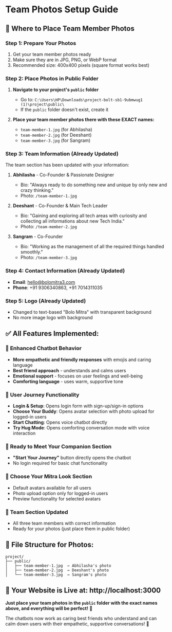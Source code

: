 # Team Photos Setup Guide

## 📸 Where to Place Team Member Photos

### Step 1: Prepare Your Photos
1. Get your team member photos ready
2. Make sure they are in JPG, PNG, or WebP format
3. Recommended size: 400x400 pixels (square format works best)

### Step 2: Place Photos in Public Folder
1. **Navigate to your project's `public` folder**
   - Go to: `C:\Users\HP\Downloads\project-bolt-sb1-9ubmwug1 (1)\project\public\`
   - If the `public` folder doesn't exist, create it

2. **Place your team member photos there with these EXACT names:**
   - `team-member-1.jpg` (for Abhilasha)
   - `team-member-2.jpg` (for Deeshant)
   - `team-member-3.jpg` (for Sangram)

### Step 3: Team Information (Already Updated)
The team section has been updated with your information:

1. **Abhilasha** - Co-Founder & Passionate Designer
   - Bio: "Always ready to do something new and unique by only new and crazy thinking."
   - Photo: `/team-member-1.jpg`

2. **Deeshant** - Co-Founder & Main Tech Leader
   - Bio: "Gaining and exploring all tech areas with curiosity and collecting all informations about new Tech India."
   - Photo: `/team-member-2.jpg`

3. **Sangram** - Co-Founder
   - Bio: "Working as the management of all the required things handled smoothly."
   - Photo: `/team-member-3.jpg`

### Step 4: Contact Information (Already Updated)
- **Email**: hello@bolomitra3.com
- **Phone**: +91 9306340863, +91 7014311035

### Step 5: Logo (Already Updated)
- Changed to text-based "Bolo Mitra" with transparent background
- No more image logo with background

## ✅ All Features Implemented:

### 🤖 **Enhanced Chatbot Behavior**
- **More empathetic and friendly responses** with emojis and caring language
- **Best friend approach** - understands and calms users
- **Emotional support** - focuses on user feelings and well-being
- **Comforting language** - uses warm, supportive tone

### 🎯 **User Journey Functionality**
- **Login & Setup**: Opens login form with sign-up/sign-in options
- **Choose Your Buddy**: Opens avatar selection with photo upload for logged-in users
- **Start Chatting**: Opens voice chatbot directly
- **Try Hug Mode**: Opens comforting conversation mode with voice interaction

### 🚀 **Ready to Meet Your Companion Section**
- **"Start Your Journey"** button directly opens the chatbot
- No login required for basic chat functionality

### 🎨 **Choose Your Mitra Look Section**
- Default avatars available for all users
- Photo upload option only for logged-in users
- Preview functionality for selected avatars

### 👥 **Team Section Updated**
- All three team members with correct information
- Ready for your photos (just place them in public folder)

## 📁 **File Structure for Photos:**
```
project/
├── public/
│   ├── team-member-1.jpg  ← Abhilasha's photo
│   ├── team-member-2.jpg  ← Deeshant's photo
│   └── team-member-3.jpg  ← Sangram's photo
```

## 🎉 **Your Website is Live at: http://localhost:3000**

**Just place your team photos in the `public` folder with the exact names above, and everything will be perfect!** 🚀

The chatbots now work as caring best friends who understand and can calm down users with their empathetic, supportive conversations! 💙 